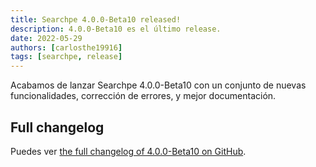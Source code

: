 ```yaml
---
title: Searchpe 4.0.0-Beta10 released!
description: 4.0.0-Beta10 es el último release.
date: 2022-05-29
authors: [carlosthe19916]
tags: [searchpe, release]
---
```


Acabamos de lanzar Searchpe 4.0.0-Beta10 con un conjunto de nuevas funcionalidades, corrección de errores, y mejor documentación.

## Full changelog

Puedes ver [the full changelog of 4.0.0-Beta10 on GitHub](https://github.com/project-openubl/searchpe/releases/tag/v4.0.0-Beta10).